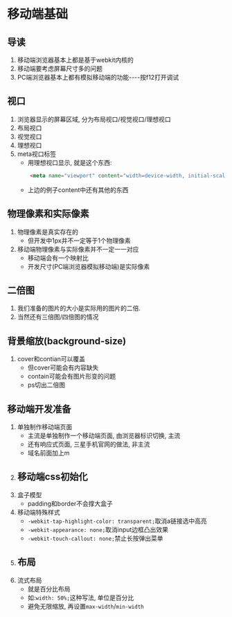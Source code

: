 # 移动端基础

## 导读
1. 移动端浏览器基本上都是基于webkit内核的
2. 移动端要考虑屏幕尺寸多的问题
3. PC端浏览器基本上都有模拟移动端的功能----按f12打开调试

## 视口
1. 浏览器显示的屏幕区域, 分为布局视口/视觉视口/理想视口
2. 布局视口
3. 视觉视口
4. 理想视口
5. meta视口标签
    - 用理想视口显示, 就是这个东西:
    ```html
        <meta name="viewport" content="width=device-width, initial-scale=1.0">
    ```
    - 上边的例子content中还有其他的东西

## 物理像素和实际像素
1. 物理像素是真实存在的
    - 但开发中1px并不一定等于1个物理像素
2. 移动端物理像素与实际像素并不一定一一对应
    - 移动端会有一个映射比
    - 开发尺寸(PC端浏览器模拟移动端)是实际像素

## 二倍图
1. 我们准备的图片的大小是实际用的图片的二倍.
2. 当然还有三倍图/四倍图的情况

## 背景缩放(background-size)
1. cover和contian可以覆盖
    - 但cover可能会有内容缺失
    - contain可能会有图片形变的问题
    - ps切出二倍图

## 移动端开发准备
1. 单独制作移动端页面
    - 主流是单独制作一个移动端页面, 由浏览器标识切换, 主流
    - 还有响应式页面, 三星手机官网的做法, 非主流
    - 域名前面加上m
2. 移动端css初始化
    - 
3. 盒子模型
    - padding和border不会撑大盒子
4. 移动端特殊样式
    - `-webkit-tap-highlight-color: transparent;`取消a链接选中高亮
    - `-webkit-appearance: none;`取消input边框凸出效果
    - `-webkit-touch-callout: none;`禁止长按弹出菜单
5. 布局
    - 
6. 流式布局
    - 就是百分比布局
    - 如:`width: 50%;`这种写法, 单位是百分比
    - 避免无限缩放, 再设置`max-width`/`min-width`








